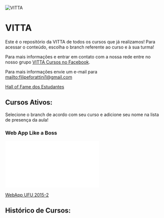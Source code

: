 ![VITTA](https://vitta.me/assets/img/icone_vitta.png "VITTA")

# VITTA

Este é o repositório da VITTA de todos os cursos que já realizamos! Para acessar o conteúdo, escolha o branch referente ao curso e à sua turma!

Para mais informações e entrar em contato com a nossa rede entre no nosso grupo [VITTA Cursos no Facebook](https://www.facebook.com/groups/480387735467314/481360138703407/).

Para mais informações envie um e-mail para [mailto:filipeforattini1@gmail.com](mailto:filipeforattini1@gmail.com)

[Hall of Fame dos Estudantes](https://github.com/vitta-health/vitta-cursos/network/members)

## Cursos Ativos:

Selecione o branch de acordo com seu curso e adicione seu nome na lista de presença da aula!

### Web App Like a Boss

![WebApp Like A Boss](/imgs/webapp-like-a-boss.php "WebApp Like A Boss")

[WebApp UFU 2015-2](https://github.com/vitta-health/vitta-cursos/tree/webapp-ufu-2015-2)

## Histórico de Cursos:
